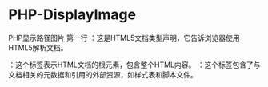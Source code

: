 # PHP-DisplayImage
PHP显示路径图片
第一行 <!DOCTYPE html>：这是HTML5文档类型声明，它告诉浏览器使用HTML5解析文档。
<html>：这个标签表示HTML文档的根元素，包含整个HTML内容。
<head>：这个标签包含了与文档相关的元数据和引用的外部资源，如样式表和脚本文件。
<title>：这个标签定义了文档的标题，它会显示在浏览器的标题栏或标签页上。
<body>：这个标签包含了文档的主要内容，如文本、图像、链接等。
<img>：这个标签用于在页面中插入图像。
src="path_to_your_image"：这个属性指定了要显示的图像的路径。您需要将 "path_to_your_image" 替换为实际的图像文件路径。
alt="图片"：这个属性提供了一个替代文本，当图像无法显示时，将显示这段文本。这是可选的。
  <?php ?>：这是 PHP 代码的开始和结束标记，表示在这对标记之间的内容是 PHP 代码。
$imagePath = 'path_to_your_image';：这行代码创建了一个名为 $imagePath 的 PHP 变量，并将其值设置为 'path_to_your_image'。您需要将 'path_to_your_image' 替换为实际的图像文件路径。
<!DOCTYPE html>：这是HTML5文档类型声明，告诉浏览器使用HTML5解析文档。
<html>：这个标签表示HTML文档的根元素，包含整个HTML内容。
<head>：这个标签包含了与文档相关的元数据和引用的外部资源，如样式表和脚本文件。
<title>：这个标签定义了文档的标题，它会显示在浏览器的标题栏或标签页上。
</head>：这个标签表示 head 部分的结束。
<body>：这个标签包含了文档的主要内容，如文本、图像、链接等。
<img>：这个标签用于在页面中插入图像。
src="<?php echo $imagePath; ?>"：这个属性通过 PHP 的 echo 语句将 $imagePath 变量的值输出为图像的路径。这样可以实现动态加载图像路径。注意，<?php ?> 标记用于嵌入 PHP 代码。
alt="图片"：这个属性提供了一个替代文本，当图像无法显示时，将显示这段文本。这是可选的。
</body>：这个标签表示 body 部分的结束。
</html>：这个标签表示整个 HTML 文档的结束。
